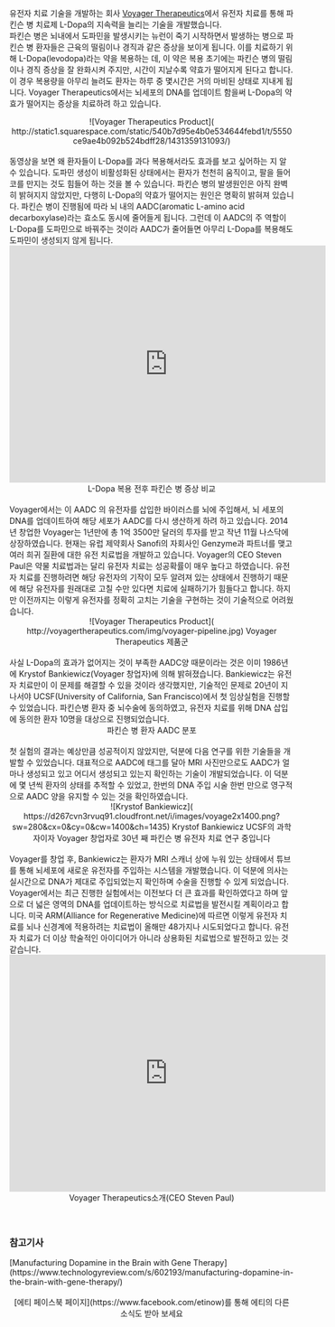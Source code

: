 유전자 치료 기술을 개발하는 회사 [Voyager Therapeutics](http://voyagertherapeutics.com/)에서 유전자 치료를 통해 파킨슨 병 치료제 L-Dopa의 지속력을 늘리는 기술을 개발했습니다.
<br>
파킨슨 병은 뇌내에서 도파민을 발생시키는 뉴런이 죽기 시작하면서 발생하는 병으로 파킨슨 병 환자들은 근육의 떨림이나 경직과 같은 증상을 보이게 됩니다. 이를 치료하기 위해 L-Dopa(levodopa)라는 약을 복용하는 데, 이 약은 복용 초기에는 파킨슨 병의 떨림이나 경직 증상을 잘 완화시켜 주지만, 시간이 지날수록 약효가 떨어지게 된다고 합니다. 이 경우 복용량을 아무리 늘려도 환자는 하루 중 몇시간은 거의 마비된 상태로 지내게 됩니다. Voyager Therapeutics에서는 뇌세포의 DNA를 업데이트 함을써 L-Dopa의 약효가 떨어지는 증상을 치료하려 하고 있습니다.
<center>![Voyager Therapeutics Product]( http://static1.squarespace.com/static/540b7d95e4b0e534644febd1/t/5550ce9ae4b092b524bdff28/1431359131093/)</center>
<br>
동영상을 보면 왜 환자들이 L-Dopa를 과다 복용해서라도 효과를 보고 싶어하는 지 알 수 있습니다. 도파민 생성이 비활성화된 상태에서는 환자가 천천히 움직이고, 팔을 들어 코를 만지는 것도 힘들어 하는 것을 볼 수 있습니다. 파킨슨 병의 발생원인은 아직 완벽히 밝혀지지 않았지만, 다행히 L-Dopa의 약효가 떨어지는 원인은 명확히 밝혀져 있습니다. 파킨슨 병이 진행됨에 따라 뇌 내의 AADC(aromatic L-amino acid decarboxylase)라는 효소도 동시에 줄어들게 됩니다. 그런데 이 AADC의 주 역할이 L-Dopa를 도파민으로 바꿔주는 것이라 AADC가 줄어들면 아무리 L-Dopa를 복용해도 도파민이 생성되지 않게 됩니다.
<center><iframe width="560" height="420" src="https://www.youtube.com/embed/sf1N0Zf5IqA" frameborder="0" allowfullscreen="" style="text-align: center;"></iframe>
L-Dopa 복용 전후 파킨슨 병 증상 비교</center>
<br>
Voyager에서는 이 AADC 의 유전자를 삽입한 바이러스를 뇌에 주입해서, 뇌 세포의 DNA를 업데이트하여 해당 세포가 AADC를 다시 생산하게 하려 하고 있습니다. 2014년 창업한 Voyager는 1년만에 총 1억 3500만 달러의 투자를 받고 작년 11월 나스닥에 상장하였습니다. 현재는 유럽 제약회사 Sanofi의 자회사인 Genzyme과 파트너를 맺고 여러 희귀 질환에 대한 유전 치료법을 개발하고 있습니다. Voyager의 CEO Steven Paul은 약물 치료법과는 달리 유전자 치료는 성공확률이 매우 높다고 하였습니다. 유전자 치료를 진행하려면 해당 유전자의 기작이 모두 알려져 있는 상태에서 진행하기 때문에 해당 유전자를 원래대로 고칠 수만 있다면 치료에 실패하기가 힘들다고 합니다. 하지만 이전까지는 이렇게 유전자를 정확히 고치는 기술을 구현하는 것이 기술적으로 어려웠습니다. 
<center>![Voyager Therapeutics Product]( http://voyagertherapeutics.com/img/voyager-pipeline.jpg)
Voyager Therapeutics 제품군</center>
<br>
사실 L-Dopa의 효과가 없어지는 것이 부족한 AADC양 때문이라는 것은 이미 1986년에 Krystof Bankiewicz(Voyager 창업자)에 의해 밝혀졌습니다. Bankiewicz는 유전자 치료만이 이 문제를 해결할 수 있을 것이라 생각했지만, 기술적인 문제로 20년이 지나서야 UCSF(University of California, San Francisco)에서 첫 임상실험을 진행할 수 있었습니다. 파킨슨병 환자 중 뇌수술에 동의하였고, 유전자 치료를 위해 DNA 삽입에 동의한 환자 10명을 대상으로 진행되었습니다.
<center>파킨슨 병 환자 AADC 분포</center>
<br>
첫 실험의 결과는 예상만큼 성공적이지 않았지만, 덕분에 다음 연구를 위한 기술들을 개발할 수 있었습니다. 대표적으로 AADC에 태그를 달아 MRI 사진만으로도 AADC가 얼마나 생성되고 있고 어디서 생성되고 있는지 확인하는 기술이 개발되었습니다. 이 덕분에 몇 년씩 환자의 상태를 추적할 수 있었고, 한번의 DNA 주입 시술 한번 만으로 영구적으로 AADC 양을 유지할 수 있는 것을 확인하였습니다.
<center>![Krystof Bankiewicz]( https://d267cvn3rvuq91.cloudfront.net/i/images/voyage2x1400.png?sw=280&cx=0&cy=0&cw=1400&ch=1435)
Krystof Bankiewicz
UCSF의 과학자이자 Voyager 창업자로 30년 째 파킨슨 병 유전자 치료 연구 중입니다</center>
<br>
 Voyager를 창업 후, Bankiewicz는 환자가 MRI 스캐너 상에 누워 있는 상태에서 튜브를 통해 뇌세포에 새로운 유전자를 주입하는 시스템을 개발했습니다. 이 덕분에 의사는 실시간으로 DNA가 제대로 주입되었는지 확인하며 수술을 진행할 수 있게 되었습니다. Voyager에서는 최근 진행한 실험에서는 이전보다 더 큰 효과를 확인하였다고 하며 앞으로 더 넓은 영역의 DNA를 업데이트하는 방식으로 치료법을 발전시킬 계획이라고 합니다. 미국 ARM(Alliance for Regenerative Medicine)에 따르면 이렇게 유전자 치료를 뇌나 신경계에 적용하려는 치료법이 올해만 48가지나 시도되었다고 합니다. 유전자 치료가 더 이상 학술적인 아이디어가 아니라 상용화된 치료법으로 발전하고 있는 것 같습니다.
<center><iframe width="560" height="420" src="https://www.youtube.com/embed/8Pxu9dAbqQ4" frameborder="0" allowfullscreen="" style="text-align: center;"></iframe>
Voyager Therapeutics소개(CEO Steven Paul)</center>
<br><br>
<h3>참고기사</h3>
[Manufacturing Dopamine in the Brain with Gene Therapy](https://www.technologyreview.com/s/602193/manufacturing-dopamine-in-the-brain-with-gene-therapy/)
<br><br>
<center> [에티 페이스북 페이지](https://www.facebook.com/etinow)를 통해 에티의 다른 소식도 받아 보세요</center>
<br>
